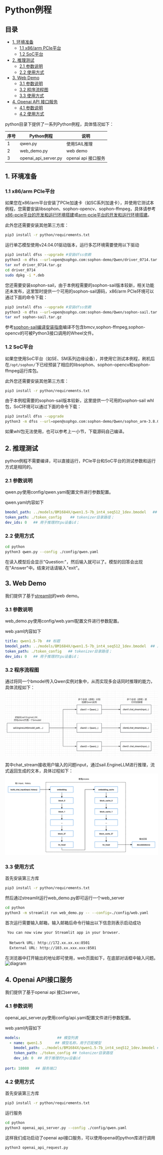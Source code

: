 # Python例程

## 目录

* [1. 环境准备](#1-环境准备)
    * [1.1 x86/arm PCIe平台](#11-x86arm-pcie平台)
    * [1.2 SoC平台](#12-soc平台)
* [2. 推理测试](#2-推理测试)
    * [2.1 参数说明](#21-参数说明)
    * [2.2 使用方式](#22-使用方式)
* [3. Web Demo](#3-Web-Demo)
    * [3.1 参数说明](#31-使用方式)
    * [3.2 程序流程图](#32-程序流程图)
    * [3.3 使用方式](#33-使用方式)
* [4. Openai API 接口服务](#4-Openai-API接口服务)
    * [4.1 参数说明](#41-参数说明)
    * [4.2 使用方式](#42-使用方式)

python目录下提供了一系列Python例程，具体情况如下：

| 序号 |  Python例程           | 说明                                  |
| ---- | ---------------------| -----------------------------------  |
| 1    | qwen.py              | 使用SAIL推理                          |
| 2    | web_demo.py          | web demo                             |
| 3    | openai_api_server.py | openai api 接口服务                   |


## 1. 环境准备
### 1.1 x86/arm PCIe平台

如果您在x86/arm平台安装了PCIe加速卡（如SC系列加速卡），并使用它测试本例程，您需要安装libsophon、sophon-opencv、sophon-ffmpeg，具体请参考[x86-pcie平台的开发和运行环境搭建](../../../docs/Environment_Install_Guide.md#3-x86-pcie平台的开发和运行环境搭建)或[arm-pcie平台的开发和运行环境搭建](../../../docs/Environment_Install_Guide.md#5-arm-pcie平台的开发和运行环境搭建)。

此外您还需要安装其他第三方库：
```bash
pip3 install -r python/requirements.txt
```

运行单芯模型使用v24.04.01驱动版本，运行多芯环境需要使用以下驱动
```bash
pip3 install dfss --upgrade #安装dfss依赖
python3 -m dfss --url=open@sophgo.com:sophon-demo/Qwen/driver_0714.tar.gz
tar xvf driver_0714.tar.gz
cd driver_0714
sudo dpkg -i *.deb
```

您还需要安装sophon-sail，由于本例程需要的sophon-sail版本较新，相关功能还未发布，这里暂时提供一个可用的sophon-sail源码，x86/arm PCIe环境可以通过下面的命令下载：
```bash
pip3 install dfss --upgrade #安装dfss依赖
python3 -m dfss --url=open@sophgo.com:sophon-demo/Qwen/sophon-sail.tar.gz
tar xvf sophon-sail.tar.gz
```
参考[sophon-sail编译安装指南](https://doc.sophgo.com/sdk-docs/v24.04.01/docs_latest_release/docs/sophon-sail/docs/zh/html/1_build.html#)编译不包含bmcv,sophon-ffmpeg,sophon-opencv的可被Python3接口调用的Wheel文件。

### 1.2 SoC平台

如果您使用SoC平台（如SE、SM系列边缘设备），并使用它测试本例程，刷机后在`/opt/sophon/`下已经预装了相应的libsophon、sophon-opencv和sophon-ffmpeg运行库包。

此外您还需要安装其他第三方库：
```bash
pip3 install -r python/requirements.txt
```
由于本例程需要的sophon-sail版本较新，这里提供一个可用的sophon-sail whl包，SoC环境可以通过下面的命令下载：
```bash
pip3 install dfss --upgrade
python3 -m dfss --url=open@sophgo.com:sophon-demo/Qwen/sophon_arm-3.8.0-py3-none-any.whl  #arm soc, py38
```
如果whl包无法使用，也可以参考上一小节，下载源码自己编译。
## 2. 推理测试
python例程不需要编译，可以直接运行，PCIe平台和SoC平台的测试参数和运行方式是相同的。
### 2.1 参数说明
qwen.py使用config/qwen.yaml配置文件进行参数配置。

qwen.yaml内容如下
```yaml
bmodel_path: ../models/BM1684X/qwen1.5-7b_int4_seq512_1dev.bmodel   ## 用于推理的bmodel路径；
token_path: ./token_config    ## tokenizer目录路径；
dev_ids: 0   ## 用于推理的tpu设备id；
```

### 2.2 使用方式

```bash
cd python
python3 qwen.py --config ./config/qwen.yaml
```
在读入模型后会显示"Question:"，然后输入就可以了。模型的回答会出现在"Answer"中。结束对话请输入"exit"。

## 3. Web Demo
我们提供了基于[streamlit](https://streamlit.io/)的web demo。
### 3.1 参数说明
web_demo.py使用config/web.yaml配置文件进行参数配置。

web.yaml内容如下
```yaml
title: qwen1.5-7b  ## 标题
bmodel_path: ../models/BM1684X/qwen1.5-7b_int4_seq512_1dev.bmodel  ## 用于推理的bmodel路径；
token_path: ./token_config   ## tokenizer目录路径；
dev_ids: 0   ## 用于推理的tpu设备id；
```
### 3.2 程序流程图
通过将同一个bmodel传入Qwen实例对象中，从而实现多会话同时推理的能力，具体流程如下：
![diagram](../pics/multi_session.png)

其中chat_stream接收用户输入的问题input，通过sail.EngineLLM进行推理，流式返回生成的文本，具体过程如下：
![diagram](../pics/chat_stream.png)

### 3.3 使用方式
首先安装第三方库
```bash
pip3 install -r python/requirements.txt
```
然后通过streamlit运行web_demo.py即可运行一个web_server

```bash
cd python
python3 -m streamlit run web_demo.py -- --config=./config/web.yaml
```

首次运行需要输入邮箱，输入邮箱后命令行输出以下信息则表示启动成功
```bash
 You can now view your Streamlit app in your browser.

  Network URL: http://172.xx.xx.xx:8501
  External URL: http://103.xx.xxx.xxx:8501
```

在浏览器中打开输出的地址即可使用，web页面如下，在底部对话框中输入问题。
![diagram](../pics/web_demo.png)

## 4. Openai API接口服务
我们提供了基于openai api 接口server。
### 4.1 参数说明
openai_api_server.py使用config/api.yaml配置文件进行参数配置。

web.yaml内容如下
```yaml
models:                 ## 模型列表
  - name: qwen1.5      ## 模型名称，用于匹配模型
    bmodel_path: ../models/BM1684X/qwen1.5-7b_int4_seq512_1dev.bmodel ## 用于推理的bmodel路径
    token_path: ./token_config ## tokenizer目录路径
    dev_id: 0  ## 用于推理的tpu设备id

port: 18080   ## 服务端口
```
### 4.2 使用方式
首先安装第三方库
```bash
pip3 install -r python/requirements.txt
```
运行服务
```bash
cd python
python3 openai_api_server.py --config ./config/qwen.yaml
```

这样我们成功启动了openai api接口服务，可以使用openai的python库进行调用

```bash
python3 openai_api_request.py 
```